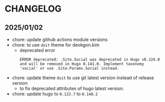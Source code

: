 # CHANGELOG

## 2025/01/02

- chore: update github actions module versions
- chore: to use `doit` theme for deokgon.kim
  - deprecated error
    ```
    ERROR deprecated: .Site.Social was deprecated in Hugo v0.124.0 and will be removed in Hugo 0.141.0. Implement taxonomy 'social' or use .Site.Params.Social instead.
    ```
- chore: update theme `doit` to use git latest version instead of release version
  - to fix deprecated attributes of hugo latest version.
- chore: update hugo to `0.123.7` to `0.140.2`